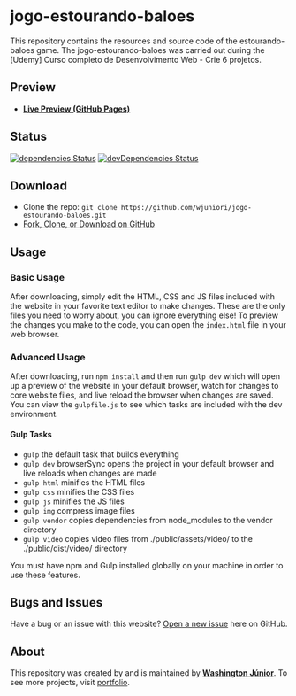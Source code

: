 # jogo-estourando-baloes

This repository contains the resources and source code of the estourando-baloes game. The jogo-estourando-baloes was carried out during the [Udemy] Curso completo de Desenvolvimento Web - Crie 6 projetos.

## Preview

* **[Live Preview (GitHub Pages)](https://wjuniori.github.io/jogo-estourando-baloes/)**

## Status

[![dependencies Status](https://david-dm.org/wjuniori/jogo-estourando-baloes/status.svg)](https://david-dm.org/wjuniori/jogo-estourando-baloes)
[![devDependencies Status](https://david-dm.org/wjuniori/jogo-estourando-baloes/dev-status.svg)](https://david-dm.org/wjuniori/jogo-estourando-baloes?type=dev)

## Download

* Clone the repo: `git clone https://github.com/wjuniori/jogo-estourando-baloes.git`
* [Fork, Clone, or Download on GitHub](https://github.com/wjuniori/jogo-estourando-baloes)

## Usage

### Basic Usage

After downloading, simply edit the HTML, CSS and JS files included with the website in your favorite text editor to make changes. These are the only files you need to worry about, you can ignore everything else! To preview the changes you make to the code, you can open the `index.html` file in your web browser.

### Advanced Usage

After downloading, run `npm install` and then run `gulp dev` which will open up a preview of the website in your default browser, watch for changes to core website files, and live reload the browser when changes are saved. You can view the `gulpfile.js` to see which tasks are included with the dev environment.

#### Gulp Tasks

- `gulp` the default task that builds everything
- `gulp dev` browserSync opens the project in your default browser and live reloads when changes are made
- `gulp html` minifies the HTML files
- `gulp css` minifies the CSS files
- `gulp js` minifies the JS files
- `gulp img` compress image files
- `gulp vendor` copies dependencies from node_modules to the vendor directory
- `gulp video` copies video files from ./public/assets/video/ to the ./public/dist/video/ directory

You must have npm and Gulp installed globally on your machine in order to use these features.

## Bugs and Issues

Have a bug or an issue with this website? [Open a new issue](https://github.com/wjuniori/jogo-estourando-baloes/issues) here on GitHub.

## About

This repository was created by and is maintained by **[Washington Júnior](https://github.com/wjuniori/)**. To see more projects, visit [portfolio](https://wjuniori.github.io/).
